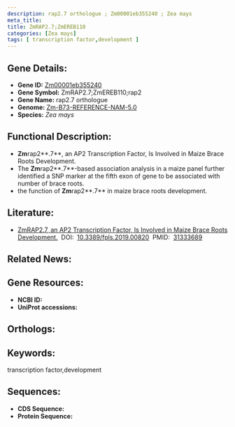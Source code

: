 ```yaml
---
description: rap2.7 orthologue ; Zm00001eb355240 ; Zea mays
meta_title:
title: ZmRAP2.7;ZmEREB110
categories: [Zea mays]
tags: [ transcription factor,development ]
---
```


## Gene Details:
- **Gene ID:**	[Zm00001eb355240]()
- **Gene Symbol:** ZmRAP2.7;ZmEREB110;rap2
- **Gene Name:** rap2.7 orthologue
- **Genome:** [Zm-B73-REFERENCE-NAM-5.0]()
- **Species:** *Zea mays*

## Functional Description:
   - **Zm**rap2**.7**, an AP2 Transcription Factor, Is Involved in Maize Brace Roots Development.
   - The **Zm**rap2**.7**-based association analysis in a maize panel further identified a SNP marker at the fifth exon of gene to be associated with number of brace roots.
   - the function of **Zm**rap2**.7** in maize brace roots development.

## Literature:
   - [ZmRAP2.7, an AP2 Transcription Factor, Is Involved in Maize Brace Roots Development.]( https://www.ncbi.nlm.nih.gov/pmc/articles/PMC6621205/)&nbsp;&nbsp;DOI:&nbsp;&nbsp;[10.3389/fpls.2019.00820](https://www.ncbi.nlm.nih.gov/pmc/articles/PMC6621205/)&nbsp;&nbsp;PMID:&nbsp;&nbsp;[31333689](https://pubmed.ncbi.nlm.nih.gov/31333689/)

## Related News:

## Gene Resources:
- **NCBI ID:** [](https://www.ncbi.nlm.nih.gov/gene/?term=)
- **UniProt accessions:** [](https://www.uniprot.org/uniprotkb//entry)

## Orthologs:

## Keywords:
transcription factor,development

## Sequences:
- **CDS Sequence:**
- **Protein Sequence:**
